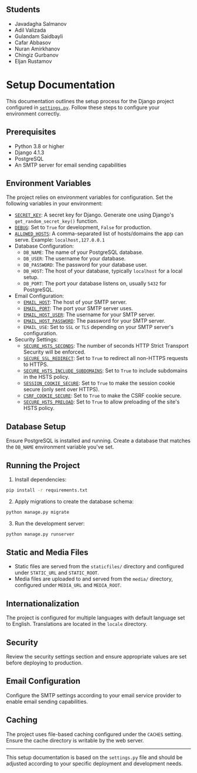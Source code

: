 ## Students

- Javadagha Salmanov
- Adil Valizada
- Gulandam Saidbayli
- Cafar Abbasov
- Nuran Amirkhanov
- Chingiz Gurbanov
- Eljan Rustamov

# Setup Documentation

This documentation outlines the setup process for the Django project configured in [`settings.py`](2%7D%5D"d:\Users\Ujer\Desktop\labs\lesson-project-ecommerce\ecommerce-shop-site-lesson-project\shop\settings.py"). Follow these steps to configure your environment correctly.

## Prerequisites

- Python 3.8 or higher
- Django 4.1.3
- PostgreSQL
- An SMTP server for email sending capabilities

## Environment Variables

The project relies on environment variables for configuration. Set the following variables in your environment:

- [`SECRET_KEY`](shop/settings.py): A secret key for Django. Generate one using Django's `get_random_secret_key()` function.
- [`DEBUG`](shop/settings.py): Set to `True` for development, `False` for production.
- [`ALLOWED_HOSTS`](shop/settings.py): A comma-separated list of hosts/domains the app can serve. Example: `localhost,127.0.0.1`
- Database Configuration:
  - `DB_NAME`: The name of your PostgreSQL database.
  - `DB_USER`: The username for your database.
  - `DB_PASSWORD`: The password for your database user.
  - `DB_HOST`: The host of your database, typically `localhost` for a local setup.
  - `DB_PORT`: The port your database listens on, usually `5432` for PostgreSQL.
- Email Configuration:
  - [`EMAIL_HOST`](shop/settings.py): The host of your SMTP server.
  - [`EMAIL_PORT`](shop/settings.py): The port your SMTP server uses.
  - [`EMAIL_HOST_USER`](shop/settings.py): The username for your SMTP server.
  - [`EMAIL_HOST_PASSWORD`](shop/settings.py): The password for your SMTP server.
  - `EMAIL_USE`: Set to `SSL` or `TLS` depending on your SMTP server's configuration.
- Security Settings:
  - [`SECURE_HSTS_SECONDS`](shop/settings.py): The number of seconds HTTP Strict Transport Security will be enforced.
  - [`SECURE_SSL_REDIRECT`](shop/settings.py): Set to `True` to redirect all non-HTTPS requests to HTTPS.
  - [`SECURE_HSTS_INCLUDE_SUBDOMAINS`](shop/settings.py): Set to `True` to include subdomains in the HSTS policy.
  - [`SESSION_COOKIE_SECURE`](shop/settings.py): Set to `True` to make the session cookie secure (only sent over HTTPS).
  - [`CSRF_COOKIE_SECURE`](shop/settings.py): Set to `True` to make the CSRF cookie secure.
  - [`SECURE_HSTS_PRELOAD`](shop/settings.py): Set to `True` to allow preloading of the site's HSTS policy.

## Database Setup

Ensure PostgreSQL is installed and running. Create a database that matches the `DB_NAME` environment variable you've set.

## Running the Project

1. Install dependencies:

```bash
pip install -r requirements.txt
```

2. Apply migrations to create the database schema:

```bash
python manage.py migrate
```

3. Run the development server:

```bash
python manage.py runserver
```

## Static and Media Files

- Static files are served from the `staticfiles/` directory and configured under `STATIC_URL` and `STATIC_ROOT`.
- Media files are uploaded to and served from the `media/` directory, configured under `MEDIA_URL` and `MEDIA_ROOT`.

## Internationalization

The project is configured for multiple languages with default language set to English. Translations are located in the `locale` directory.

## Security

Review the security settings section and ensure appropriate values are set before deploying to production.

## Email Configuration

Configure the SMTP settings according to your email service provider to enable email sending capabilities.

## Caching

The project uses file-based caching configured under the `CACHES` setting. Ensure the cache directory is writable by the web server.

---

This setup documentation is based on the `settings.py` file and should be adjusted according to your specific deployment and development needs.
